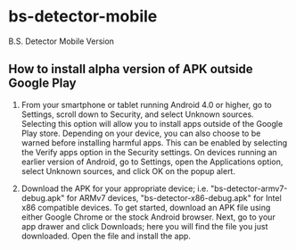# bs-detector-mobile
B.S. Detector Mobile Version

## How to install alpha version of APK outside Google Play

1. From your smartphone or tablet running Android 4.0 or higher, go to Settings, scroll down to Security, and select Unknown sources. Selecting this option will allow you to install apps outside of the Google Play store. Depending on your device, you can also choose to be warned before installing harmful apps. This can be enabled by selecting the Verify apps option in the Security settings.
On devices running an earlier version of Android, go to Settings, open the Applications option, select Unknown sources, and click OK on the popup alert.

2. Download the APK for your appropriate device; i.e. "bs-detector-armv7-debug.apk" for ARMv7 devices, "bs-detector-x86-debug.apk" for Intel x86 compatible devices. To get started, download an APK file using either Google Chrome or the stock Android browser. Next, go to your app drawer and click Downloads; here you will find the file you just downloaded. Open the file and install the app.
